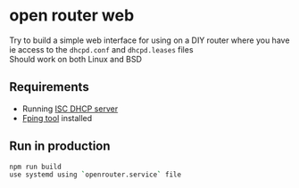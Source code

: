 # open router web

Try to build a simple web interface for using on a DIY router where you have ie access to the `dhcpd.conf` and `dhcpd.leases` files  
Should work on both Linux and BSD

## Requirements

- Running [ISC DHCP server](https://www.isc.org/dhcp/)
- [Fping tool](https://fping.org/) installed

## Run in production

```sh
npm run build
use systemd using `openrouter.service` file
```
